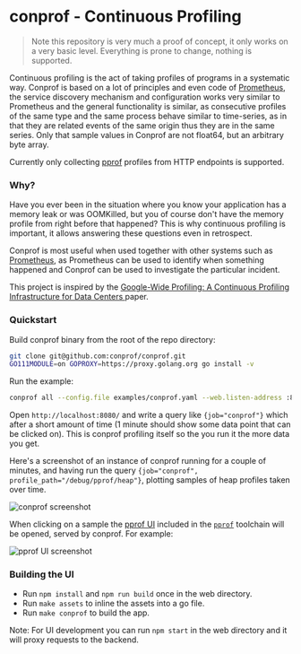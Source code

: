 # conprof - Continuous Profiling

> Note this repository is very much a proof of concept, it only works on a very basic level. Everything is prone to change, nothing is supported.

Continuous profiling is the act of taking profiles of programs in a systematic way. Conprof is based on a lot of principles and even code of [Prometheus](https://prometheus.io), the service discovery mechanism and configuration works very similar to Prometheus and the general functionality is similar, as consecutive profiles of the same type and the same process behave similar to time-series, as in that they are related events of the same origin thus they are in the same series. Only that sample values in Conprof are not float64, but an arbitrary byte array.

Currently only collecting [pprof](https://github.com/google/pprof) profiles from HTTP endpoints is supported.

### Why?

Have you ever been in the situation where you know your application has a memory leak or was OOMKilled, but you of course don't have the memory profile from right before that happened? This is why continuous profiling is important, it allows answering these questions even in retrospect.

Conprof is most useful when used together with other systems such as [Prometheus](https://prometheus.io), as Prometheus can be used to identify when something happened and Conprof can be used to investigate the particular incident.

This project is inspired by the [Google-Wide Profiling: A Continuous Profiling Infrastructure for Data Centers
](https://ai.google/research/pubs/pub36575) paper.

### Quickstart

Build conprof binary from the root of the repo directory:

```bash
git clone git@github.com:conprof/conprof.git
GO111MODULE=on GOPROXY=https://proxy.golang.org go install -v
```

Run the example:

```bash
conprof all --config.file examples/conprof.yaml --web.listen-address :8080 --storage.tsdb.path ./data
```

Open `http://localhost:8080/` and write a query like `{job="conprof"}` which after a short amount of time (1 minute should show some data point that can be clicked on). This is conprof profiling itself so the you run it the more data you get.

Here's a screenshot of an instance of conprof running for a couple of minutes, and having run the query `{job="conprof", profile_path="/debug/pprof/heap"}`, plotting samples of heap profiles taken over time.

![conprof screenshot](https://raw.githubusercontent.com/conprof/conprof/master/screenshot.png)

When clicking on a sample the [pprof UI](https://rakyll.org/pprof-ui/) included in the [`pprof`](https://github.com/google/pprof) toolchain will be opened, served by conprof. For example:

![pprof UI screenshot](https://raw.githubusercontent.com/conprof/conprof/master/pprofui.png)

### Building the UI

- Run `npm install` and `npm run build` once in the web directory.
- Run `make assets` to inline the assets into a go file.
- Run `make conprof` to build the app.

Note: For UI development you can run `npm start` in the web directory and it will proxy requests to the backend.